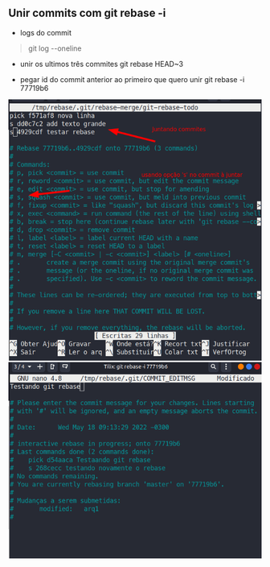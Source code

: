 ## Unir commits com git rebase -i

- logs do commit
> git log --oneline

- unir os ultimos três commites
git rebase HEAD~3

- pegar id do commit anterior ao primeiro que quero unir
git rebase -i 77719b6

![Exemplo git rebase](img/gitrebase.png)
![Nova mensagem para o commit](img/novamsg.png)

